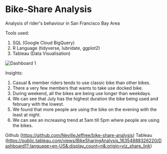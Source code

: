 # Bike-Share Analysis
Analysis of rider's behaviour in San Francisco  Bay Area

Tools used:
1. SQL (Google Cloud BigQuery)
2. R Language (tidyverse, lubridate, ggplot2)
3. Tableau (Data Visualisation)

![Dashboard 1](https://user-images.githubusercontent.com/32995833/151298202-ac2d4233-1b98-49a5-97fc-6a67fa785975.png)

Insights:
1. Casual & member riders tends to use classic bike than other bikes.
2. There a very few members that wants to take use docked bike.
3. During weekend, all the bikes are being use longer than weekdays.
4. We can see that July has the highest duration the bike being used and february with the lowest.
5. We found that more people are using the bike on the evening with the least at night.
6. We can see an increasing trend at 5am till 5pm where people are using the bikes.

Github (https://github.com/NevilleJeffree/bike-share-analysis)
Tableau (https://public.tableau.com/views/BikeSharingAnalysis_16354888326220/Dashboard1?:language=en-US&:display_count=n&:origin=viz_share_link)
